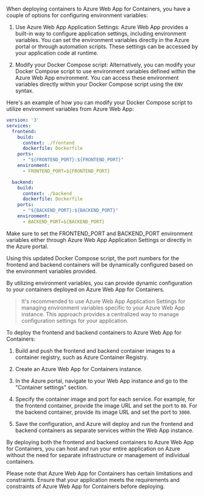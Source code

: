 When deploying containers to Azure Web App for Containers, you have a couple of options for configuring environment variables:

1. Use Azure Web App Application Settings: Azure Web App provides a built-in way to configure application settings, including environment variables. You can set the environment variables directly in the Azure portal or through automation scripts. These settings can be accessed by your application code at runtime.

2. Modify your Docker Compose script: Alternatively, you can modify your Docker Compose script to use environment variables defined within the Azure Web App environment. You can access these environment variables directly within your Docker Compose script using the `ENV` syntax.

Here's an example of how you can modify your Docker Compose script to utilize environment variables from Azure Web App:

```yaml
version: '3'
services:
  frontend:
    build:
      context: ./frontend
      dockerfile: Dockerfile
    ports:
      - "${FRONTEND_PORT}:${FRONTEND_PORT}"
    environment:
      - FRONTEND_PORT=${FRONTEND_PORT}

  backend:
    build:
      context: ./backend
      dockerfile: Dockerfile
    ports:
      - "${BACKEND_PORT}:${BACKEND_PORT}"
    environment:
      - BACKEND_PORT=${BACKEND_PORT}

```

Make sure to set the FRONTEND_PORT and BACKEND_PORT environment variables either through Azure Web App Application Settings or directly in the Azure portal.

Using this updated Docker Compose script, the port numbers for the frontend and backend containers will be dynamically configured based on the environment variables provided.

By utilizing environment variables, you can provide dynamic configuration to your containers deployed on Azure Web App for Containers.

> It's recommended to use Azure Web App Application Settings for managing environment variables specific to your Azure Web App instance. This approach provides a centralized way to manage configuration settings for your application.

To deploy the frontend and backend containers to Azure Web App for Containers:

1. Build and push the frontend and backend container images to a container registry, such as Azure Container Registry.

2. Create an Azure Web App for Containers instance.

3. In the Azure portal, navigate to your Web App instance and go to the "Container settings" section.

4. Specify the container image and port for each service. For example, for the frontend container, provide the image URL and set the port to `80`. For the backend container, provide its image URL and set the port to `3000`.

5. Save the configuration, and Azure will deploy and run the frontend and backend containers as separate services within the Web App instance.

By deploying both the frontend and backend containers to Azure Web App for Containers, you can host and run your entire application on Azure without the need for separate infrastructure or management of individual containers.

Please note that Azure Web App for Containers has certain limitations and constraints. Ensure that your application meets the requirements and constraints of Azure Web App for Containers before deploying.